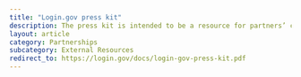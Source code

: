 ```yaml
---
title: "Login.gov press kit"
description: The press kit is intended to be a resource for partners’ communications/media affairs offices.
layout: article
category: Partnerships
subcategory: External Resources
redirect_to: https://login.gov/docs/login-gov-press-kit.pdf
---
```


